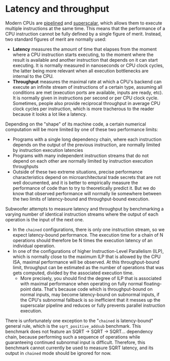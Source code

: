 # Latency and throughput

Modern CPUs are
[pipelined](https://en.wikipedia.org/wiki/Instruction_pipelining) and
[superscalar](https://en.wikipedia.org/wiki/Superscalar_processor), which allows
them to execute multiple instructions at the same time. This means that the
performance of a CPU instruction cannot be fully defined by a single figure of
merit. Instead, two standard figures of merit are normally used:

- **Latency** measures the amount of time that elapses from the moment where a
  CPU instruction starts executing, to the moment where the result is available
  and another instruction that depends on it can start executing. It is normally
  measured in nanoseconds or CPU clock cycles, the latter being more relevant
  when all execution bottlenecks are internal to the CPU.
- **Throughput** measures the maximal rate at which a CPU's backend can execute
  an infinite stream of instructions of a certain type, assuming all conditions
  are met (execution ports are available, inputs are ready, etc). It is normally
  given in instructions per second or per CPU clock cycle. Sometimes, people
  also provide reciprocal throughput in average CPU clock cycles per
  instruction, which is more tracherous to the reader because it looks a lot
  like a latency.

Depending on the "shape" of its machine code, a certain numerical computation
will be more limited by one of these two performance limits:

- Programs with a single long dependency chain, where each instruction depends
  on the output of the previous instruction, are normally limited by instruction 
  execution latencies
- Programs with many independent instruction streams that do not depend on each
  other are normally limited by instruction execution throughputs
- Outside of these two extreme situations, precise performance characteristics
  depend on microarchitectural trade secrets that are not well documented, and
  it is better to empirically measure the performance of code than to try to
  theoretically predict it. But we do know that observed performance will
  normally lie somewhere between the two limits of latency-bound and
  throughput-bound execution.

Subwoofer attempts to measure latency and throughput by benchmarking a varying
number of identical instruction streams where the output of each operation is
the input of the next one.

- In the `chained` configurations, there is only one instruction stream, so we
  expect latency-bound performance. The execution time for a chain of N
  operations should therefore be N times the execution latency of an individual
  operation.
- In one of the configurations of higher Instruction-Level Parallelism (ILP),
  which is normally close to the maximum ILP that is allowed by the CPU ISA,
  maximal performance will be observed. At this throughput-bound limit,
  throughput can be estimated as the number of operations that was gets
  computed, divided by the associated execution time.
    * More precisely, you should find the degree of ILP that is associated with
      maximal performance when operating on fully normal floating-point data.
      That's because code which is throughput-bound on normal inputs, may become
      latency-bound on subnormal inputs, if the CPU's subnormal fallback is so
      inefficient that it messes up the superscalar pipeline and reduces or
      fully prevents parallel instruction execution.

There is unfortunately one exception to the "`chained` is latency-bound" general
rule, which is the `sqrt_positive_addsub` benchmark. This benchmark does not
feature an SQRT → SQRT → SQRT... dependency chain, because performing such a
sequence of operations while guaranteeing continued subnormal input is
difficult. Therefore, this benchmark cannot currently be used to measure SQRT
latency, and its output in `chained` mode should be ignored for now.
